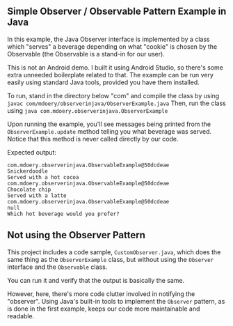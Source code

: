## Simple Observer / Observable Pattern Example in Java ##

In this example, the Java Observer interface is implemented by a class which "serves" a beverage depending on what "cookie" is chosen by the Observable (the Observable is a stand-in for our user).

This is not an Android demo. I built it using Android Studio, so there's some extra unneeded boilerplate related to that. The example can be run very easily using standard Java tools, provided you have them installed.

To run, stand in the directory below "com" and compile the class by using ``javac com/mdoery/observerinjava/ObserverExample.java``
Then, run the class using ``java com.mdoery.observerinjava.ObserverExample``

Upon running the example, you'll see messages being printed from the ``ObserverExample.update`` method telling you what beverage was served. Notice that this method is never called directly by our code.

Expected output:

```
com.mdoery.observerinjava.ObservableExample@50dcdeae
Snickerdoodle
Served with a hot cocoa
com.mdoery.observerinjava.ObservableExample@50dcdeae
Chocolate chip
Served with a latte
com.mdoery.observerinjava.ObservableExample@50dcdeae
null
Which hot beverage would you prefer?
```

## Not using the Observer Pattern ##

This project includes a code sample, ``CustomObserver.java``, which does the same thing as the ``ObserverExample`` class, but without using the ``Observer`` interface and the ``Observable`` class.

You can run it and verify that the output is basically the same.

However, here, there's more code clutter involved in notifying the "observer". Using Java's built-in tools to implement the ``Observer`` pattern, as is done in the first example, keeps our code more maintainable and readable.